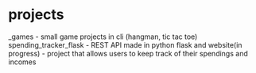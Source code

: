 # projects
_games - small game projects in cli (hangman, tic tac toe)\
spending_tracker_flask - REST API made in python flask and website(in progress) - project that allows users to keep track of their spendings and incomes
